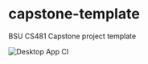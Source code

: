 # capstone-template
BSU CS481 Capstone project template

![Desktop App CI](https://github.com/troytolman/sample_repo/actions/workflows/desktop-app.yml/badge.svg)
